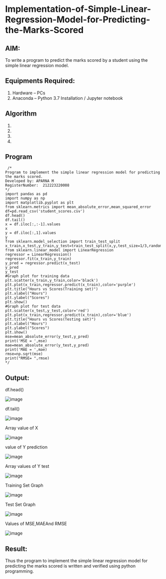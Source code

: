 # Implementation-of-Simple-Linear-Regression-Model-for-Predicting-the-Marks-Scored

## AIM:
To write a program to predict the marks scored by a student using the simple linear regression model.

## Equipments Required:
1. Hardware – PCs
2. Anaconda – Python 3.7 Installation / Jupyter notebook

## Algorithm
1. 
2. 
3. 
4. 

## Program
```
 /*
Program to implement the simple linear regression model for predicting the marks scored.
Developed by: APARNA M
RegisterNumber:  212223220008
*/
import pandas as pd
import numpy as np
import matplotlib.pyplot as plt
from sklearn.metrics import mean_absolute_error,mean_squared_error
df=pd.read_csv('student_scores.csv')
df.head()
df.tail()
x = df.iloc[:,:-1].values
x
y = df.iloc[:,1].values
y
from sklearn.model_selection import train_test_split
x_train,x_test,y_train,y_test=train_test_split(x,y,test_size=1/3,random_state=0)
from sklearn.linear_model import LinearRegression
regressor = LinearRegression()
regressor.fit(x_train,y_train)
y_pred = regressor.predict(x_test)
y_pred
y_test
#Graph plot for training data
plt.scatter(x_train,y_train,color='black')
plt.plot(x_train,regressor.predict(x_train),color='purple')
plt.title("Hours vs Scores(Training set)")
plt.xlabel("Hours")
plt.ylabel("Scores")
plt.show()
#Graph plot for test data
plt.scatter(x_test,y_test,color='red')
plt.plot(x_train,regressor.predict(x_train),color='blue')
plt.title("Hours vs Scores(Testing set)")
plt.xlabel("Hours")
plt.ylabel("Scores")
plt.show()
mse=mean_absolute_error(y_test,y_pred)
print('MSE = ',mse)
mae=mean_absolute_error(y_test,y_pred)
print('MAE = ',mae)
rmse=np.sqrt(mse)
print("RMSE= ",rmse)
*/
```

## Output:
df.head()

![image](https://github.com/user-attachments/assets/13ae1885-5b00-434e-a7e0-3bed24c56e59)

df.tail()

![image](https://github.com/user-attachments/assets/0fe5ca50-4f9b-46a2-936b-40c48e6a2e03)

Array value of X

![image](https://github.com/user-attachments/assets/9212801c-a111-4395-aa09-467321cd6dfd)

value of Y prediction


![image](https://github.com/user-attachments/assets/2646df99-c389-49f3-adc6-9c5ce50dd5fe)


Array values of Y test

![image](https://github.com/user-attachments/assets/62c8fdaa-0838-45c9-9958-730e996c1672)

Training Set Graph


![image](https://github.com/user-attachments/assets/0329fa43-8e16-4de0-b1f7-ef96ca5705da)

Test Set Graph


![image](https://github.com/user-attachments/assets/41b70d21-6037-46b0-9d22-86debc20436f)


Values of MSE,MAEAnd RMSE

![image](https://github.com/user-attachments/assets/4719f1a4-0b38-457a-a59c-9dc8fc897b67)




## Result:
Thus the program to implement the simple linear regression model for predicting the marks scored is written and verified using python programming.
